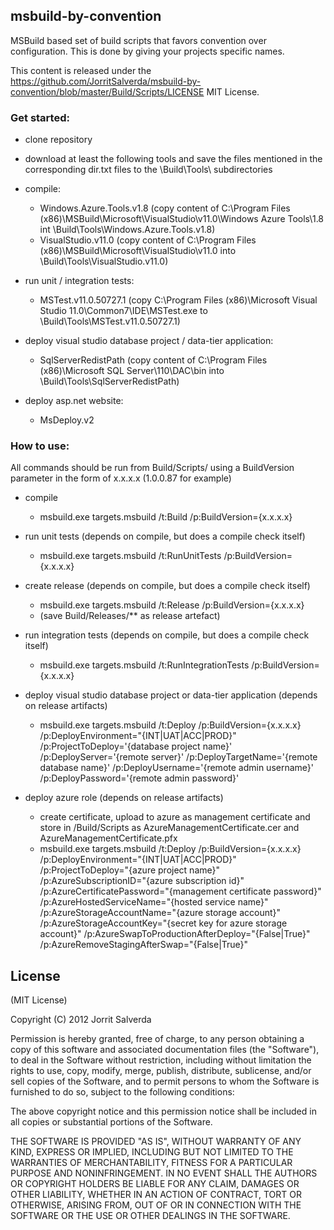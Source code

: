 ## msbuild-by-convention

MSBuild based set of build scripts that favors convention over configuration. This is done by giving your projects specific names.

This content is released under the https://github.com/JorritSalverda/msbuild-by-convention/blob/master/Build/Scripts/LICENSE MIT License.

### Get started:
  
* clone repository
* download at least the following tools and save the files mentioned in the corresponding dir.txt files to the \Build\Tools\ subdirectories
  
* compile:
	* Windows.Azure.Tools.v1.8 (copy content of C:\Program Files (x86)\MSBuild\Microsoft\VisualStudio\v11.0\Windows Azure Tools\1.8 int \Build\Tools\Windows.Azure.Tools.v1.8)
	* VisualStudio.v11.0 (copy content of C:\Program Files (x86)\MSBuild\Microsoft\VisualStudio\v11.0 into \Build\Tools\VisualStudio.v11.0)
	
* run unit / integration tests:
	* MSTest.v11.0.50727.1 (copy C:\Program Files (x86)\Microsoft Visual Studio 11.0\Common7\IDE\MSTest.exe to \Build\Tools\MSTest.v11.0.50727.1)
    
* deploy visual studio database project / data-tier application:
	* SqlServerRedistPath (copy content of C:\Program Files (x86)\Microsoft SQL Server\110\DAC\bin into \Build\Tools\SqlServerRedistPath)
	
* deploy asp.net website:
	* MsDeploy.v2
  
### How to use:
  
All commands should be run from Build/Scripts/ using a BuildVersion parameter in the form of x.x.x.x (1.0.0.87 for example)
  
* compile
	* msbuild.exe targets.msbuild /t:Build /p:BuildVersion={x.x.x.x}
  
* run unit tests (depends on compile, but does a compile check itself)
	* msbuild.exe targets.msbuild /t:RunUnitTests /p:BuildVersion={x.x.x.x}
  
* create release (depends on compile, but does a compile check itself)
	* msbuild.exe targets.msbuild /t:Release /p:BuildVersion={x.x.x.x}
	* (save Build/Releases/** as release artefact)
  
* run integration tests (depends on compile, but does a compile check itself)
	* msbuild.exe targets.msbuild /t:RunIntegrationTests /p:BuildVersion={x.x.x.x}
  
* deploy visual studio database project or data-tier application (depends on release artifacts)
	* msbuild.exe targets.msbuild /t:Deploy /p:BuildVersion={x.x.x.x} /p:DeployEnvironment="{INT|UAT|ACC|PROD}" /p:ProjectToDeploy='{database project name}' /p:DeployServer='{remote server}' /p:DeployTargetName='{remote database name}' /p:DeployUsername='{remote admin username}' /p:DeployPassword='{remote admin password}'
  
* deploy azure role (depends on release artifacts)
	* create certificate, upload to azure as management certificate and store in /Build/Scripts as AzureManagementCertificate.cer and AzureManagementCertificate.pfx
	* msbuild.exe targets.msbuild /t:Deploy /p:BuildVersion={x.x.x.x} /p:DeployEnvironment="{INT|UAT|ACC|PROD}" /p:ProjectToDeploy="{azure project name}" /p:AzureSubscriptionID="{azure subscription id}" /p:AzureCertificatePassword="{management certificate password}" /p:AzureHostedServiceName="{hosted service name}" /p:AzureStorageAccountName="{azure storage account}" /p:AzureStorageAccountKey="{secret key for azure storage account}" /p:AzureSwapToProductionAfterDeploy="{False|True}" /p:AzureRemoveStagingAfterSwap="{False|True}"
	
## License

(MIT License)

Copyright (C) 2012 Jorrit Salverda

Permission is hereby granted, free of charge, to any person obtaining a copy of this software and associated documentation files (the "Software"), to deal in the Software without restriction, including without limitation the rights to use, copy, modify, merge, publish, distribute, sublicense, and/or sell copies of the Software, and to permit persons to whom the Software is furnished to do so, subject to the following conditions:

The above copyright notice and this permission notice shall be included in all copies or substantial portions of the Software.

THE SOFTWARE IS PROVIDED "AS IS", WITHOUT WARRANTY OF ANY KIND, EXPRESS OR IMPLIED, INCLUDING BUT NOT LIMITED TO THE WARRANTIES OF MERCHANTABILITY, FITNESS FOR A PARTICULAR PURPOSE AND NONINFRINGEMENT. IN NO EVENT SHALL THE AUTHORS OR COPYRIGHT HOLDERS BE LIABLE FOR ANY CLAIM, DAMAGES OR OTHER LIABILITY, WHETHER IN AN ACTION OF CONTRACT, TORT OR OTHERWISE, ARISING FROM, OUT OF OR IN CONNECTION WITH THE SOFTWARE OR THE USE OR OTHER DEALINGS IN THE SOFTWARE.  